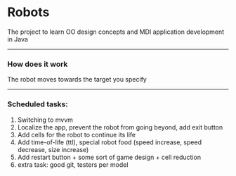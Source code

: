 # Robots
The project to learn OO design concepts and MDI application development in Java
***
### How does it work
The robot moves towards the target you specify
***
### Scheduled tasks:
1. Switching to mvvm
2. Localize the app, prevent the robot from going beyond, add exit button
3. Add cells for the robot to continue its life
4. Add time-of-life (ttl), special robot food (speed increase, speed decrease, size increase)
5. Add restart button + some sort of game design + cell reduction
6. extra task: good git, testers per model

